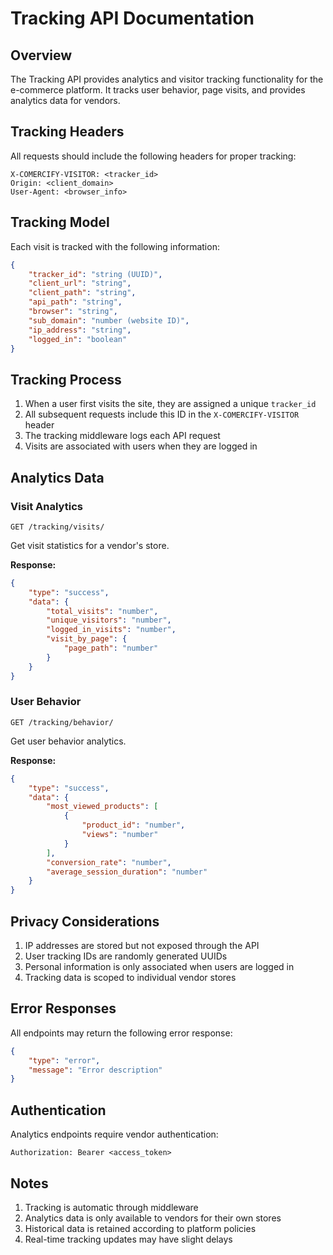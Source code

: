 # Tracking API Documentation

## Overview

The Tracking API provides analytics and visitor tracking functionality for the e-commerce platform. It tracks user behavior, page visits, and provides analytics data for vendors.

## Tracking Headers

All requests should include the following headers for proper tracking:

```http
X-COMERCIFY-VISITOR: <tracker_id>
Origin: <client_domain>
User-Agent: <browser_info>
```

## Tracking Model

Each visit is tracked with the following information:
```json
{
    "tracker_id": "string (UUID)",
    "client_url": "string",
    "client_path": "string",
    "api_path": "string",
    "browser": "string",
    "sub_domain": "number (website ID)",
    "ip_address": "string",
    "logged_in": "boolean"
}
```

## Tracking Process

1. When a user first visits the site, they are assigned a unique `tracker_id`
2. All subsequent requests include this ID in the `X-COMERCIFY-VISITOR` header
3. The tracking middleware logs each API request
4. Visits are associated with users when they are logged in

## Analytics Data

### Visit Analytics
```http
GET /tracking/visits/
```

Get visit statistics for a vendor's store.

**Response:**
```json
{
    "type": "success",
    "data": {
        "total_visits": "number",
        "unique_visitors": "number",
        "logged_in_visits": "number",
        "visit_by_page": {
            "page_path": "number"
        }
    }
}
```

### User Behavior
```http
GET /tracking/behavior/
```

Get user behavior analytics.

**Response:**
```json
{
    "type": "success",
    "data": {
        "most_viewed_products": [
            {
                "product_id": "number",
                "views": "number"
            }
        ],
        "conversion_rate": "number",
        "average_session_duration": "number"
    }
}
```

## Privacy Considerations

1. IP addresses are stored but not exposed through the API
2. User tracking IDs are randomly generated UUIDs
3. Personal information is only associated when users are logged in
4. Tracking data is scoped to individual vendor stores

## Error Responses

All endpoints may return the following error response:

```json
{
    "type": "error",
    "message": "Error description"
}
```

## Authentication

Analytics endpoints require vendor authentication:

```http
Authorization: Bearer <access_token>
```

## Notes

1. Tracking is automatic through middleware
2. Analytics data is only available to vendors for their own stores
3. Historical data is retained according to platform policies
4. Real-time tracking updates may have slight delays 